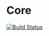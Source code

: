 Core
====

[![Build Status](https://travis-ci.org/CriolloKit/Core.png?branch=master)](https://travis-ci.org/CriolloKit/Core)

